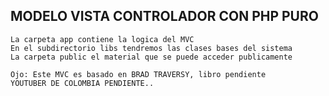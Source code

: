 ## MODELO VISTA CONTROLADOR CON PHP PURO
    La carpeta app contiene la logica del MVC
    En el subdirectorio libs tendremos las clases bases del sistema
    La carpeta public el material que se puede acceder publicamente

    Ojo: Este MVC es basado en BRAD TRAVERSY, libro pendiente
    YOUTUBER DE COLOMBIA PENDIENTE..